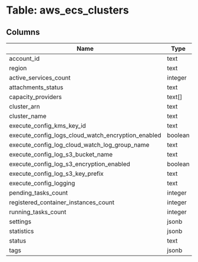 
# Table: aws_ecs_clusters

## Columns
| Name        | Type           | Description  |
| ------------- | ------------- | -----  |
|account_id|text||
|region|text||
|active_services_count|integer||
|attachments_status|text||
|capacity_providers|text[]||
|cluster_arn|text||
|cluster_name|text||
|execute_config_kms_key_id|text||
|execute_config_logs_cloud_watch_encryption_enabled|boolean||
|execute_config_log_cloud_watch_log_group_name|text||
|execute_config_log_s3_bucket_name|text||
|execute_config_log_s3_encryption_enabled|boolean||
|execute_config_log_s3_key_prefix|text||
|execute_config_logging|text||
|pending_tasks_count|integer||
|registered_container_instances_count|integer||
|running_tasks_count|integer||
|settings|jsonb||
|statistics|jsonb||
|status|text||
|tags|jsonb||
